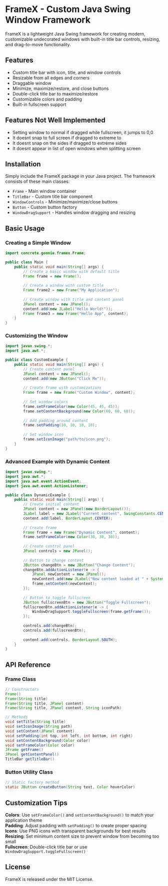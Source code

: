 # FrameX - Custom Java Swing Window Framework

FrameX is a lightweight Java Swing framework for creating modern, customizable undecorated windows with built-in title bar controls, resizing, and drag-to-move functionality.

## Features

- Custom title bar with icon, title, and window controls  
- Resizable from all edges and corners  
- Draggable window  
- Minimize, maximize/restore, and close buttons  
- Double-click title bar to maximize/restore  
- Customizable colors and padding  
- Built-in fullscreen support
  
## Features Not Well Implemented 
- Setting window to normal if dragged while fullscreen, it jumps to 0,0
- It doesnt snap to full screen if dragged to extreme to
- It doesnt snap on the sides if dragged to extreme sides
- It doesnt appear in list of open windows when splitting screen

## Installation

Simply include the FrameX package in your Java project. The framework consists of these main classes:

- `Frame` - Main window container  
- `TitleBar` - Custom title bar component  
- `WindowControls` - Minimize/maximize/close buttons  
- `Button` - Custom button factory  
- `WindowDragSupport` - Handles window dragging and resizing  

## Basic Usage

### Creating a Simple Window

```java
import concrete.goonie.framex.Frame;

public class Main {
    public static void main(String[] args) {
        // Create a basic window with default title
        Frame frame = new Frame();
        
        // Create a window with custom title
        Frame frame2 = new Frame("My Application");
        
        // Create window with title and content panel
        JPanel content = new JPanel();
        content.add(new JLabel("Hello World!"));
        Frame frame3 = new Frame("Hello App", content);
    }
}
```

### Customizing the Window

```java
import javax.swing.*;
import java.awt.*;

public class CustomExample {
    public static void main(String[] args) {
        // Create content panel
        JPanel content = new JPanel();
        content.add(new JButton("Click Me"));
        
        // Create frame with customizations
        Frame frame = new Frame("Custom Window", content);
        
        // Set window colors
        frame.setFrameColor(new Color(45, 45, 45));
        frame.setContentBackground(new Color(60, 60, 60));
        
        // Add padding around content
        frame.setPadding(10, 10, 10, 10);
        
        // Set window icon
        frame.setIconImage("path/to/icon.png");
    }
}
```

### Advanced Example with Dynamic Content

```java
import javax.swing.*;
import java.awt.*;
import java.awt.event.ActionEvent;
import java.awt.event.ActionListener;

public class DynamicExample {
    public static void main(String[] args) {
        // Create initial content
        JPanel content = new JPanel(new BorderLayout());
        JLabel label = new JLabel("Current content", SwingConstants.CENTER);
        content.add(label, BorderLayout.CENTER);
        
        // Create frame
        Frame frame = new Frame("Dynamic Content", content);
        frame.setFrameColor(new Color(30, 30, 30));
        
        // Create control panel
        JPanel controls = new JPanel();
        
        // Button to change content
        JButton changeBtn = new JButton("Change Content");
        changeBtn.addActionListener(e -> {
            JPanel newContent = new JPanel();
            newContent.add(new JLabel("New content loaded at " + System.currentTimeMillis()));
            frame.setContent(newContent);
        });
        
        // Button to toggle fullscreen
        JButton fullscreenBtn = new JButton("Toggle Fullscreen");
        fullscreenBtn.addActionListener(e -> {
            WindowDragSupport.toggleFullscreen(frame.getFrame());
        });
        
        controls.add(changeBtn);
        controls.add(fullscreenBtn);
        
        content.add(controls, BorderLayout.SOUTH);
    }
}
```

## API Reference

### Frame Class

```java
// Constructors
Frame()
Frame(String title)
Frame(String title, JPanel content)
Frame(String title, JPanel content, String iconPath)

// Methods
void setTitle(String title)
void setIconImage(String path)
void setContent(JPanel content)
void setPadding(int top, int left, int bottom, int right)
void setContentBackground(Color color)
void setFrameColor(Color color)
JFrame getFrame()
JPanel getContentPanel()
TitleBar getTitleBar()
```

### Button Utility Class

```java
// Static factory method
static JButton createButton(String text, Color hoverColor)
```

## Customization Tips

**Colors**: Use `setFrameColor()` and `setContentBackground()` to match your application theme  
**Padding**: Adjust padding with `setPadding()` to create proper spacing  
**Icons**: Use PNG icons with transparent backgrounds for best results  
**Resizing**: Set minimum content size to prevent window from becoming too small  
**Fullscreen**: Double-click title bar or use `WindowDragSupport.toggleFullscreen()`

## License

FrameX is released under the MIT License.
